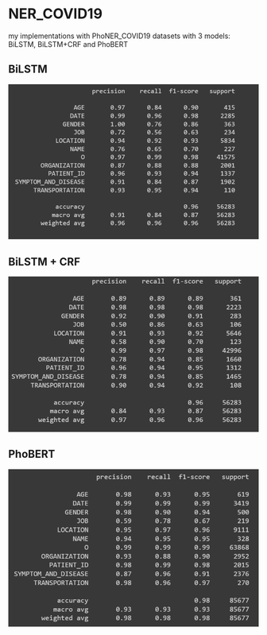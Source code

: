 # NER_COVID19
my implementations with PhoNER_COVID19 datasets with 3 models: BiLSTM, BiLSTM+CRF and PhoBERT
## BiLSTM
![This is an image](images/LSTM.png)
## BiLSTM + CRF
![This is an image](images/LSTM+CRF.png)
## PhoBERT
![This is an image](images/PhoBERT.png)
